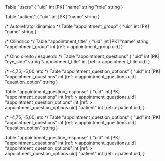 Table "users" {
  "uid" int [PK]
  "name" string
  "role" string
}

Table "patient" {
  "uid" int [PK]
  "name" string
}


/*
  Autorefrator dinamico
*/
Table "appointment_group" {
  "uid" int [PK]
  "name" string
}

/* Cilindrico */
Table "appointment_title" {
  "uid" int [PK]
  "name" string
  "appointment_group" int [ref: > appointment_group.uid]
}


/* Olho direito / esquerdo */
Table "appointment_questions" {
  "uid" int [PK]
  "eye_side" string
  "appointment_title" int [ref: > appointment_title.uid]
}


/* -4,75, -5,00, etc */
Table "appointment_question_options" {
  "uid" int [PK]
  "appointment_questions" int [ref: > appointment_questions.uid]
  "question_option" string
}


Table "appointment_question_response" {
  "uid" int [PK]
  "appointment_questions" int [ref: > appointment_questions.uid]
  "appointment_question_options" int [ref: > appointment_question_options.uid]
  "patient" int [ref: > patient.uid]
}



/* -4,75, -5,00, etc */
Table "appointment_question_options" {
  "uid" int [PK]
  "appointment_questions" int [ref: > appointment_questions.uid]
  "question_option" string
}


Table "appointment_question_response" {
  "uid" int [PK]
  "appointment_questions" int [ref: > appointment_questions.uid]
  "appointment_question_options" int [ref: > appointment_question_options.uid]
  "patient" int [ref: > patient.uid]
}


